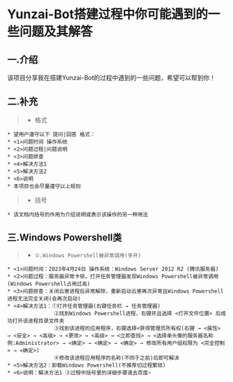 # Yunzai-Bot搭建过程中你可能遇到的一些问题及其解答

## 一.介绍
该项目分享我在搭建Yunzai-Bot的过程中遇到的一些问题，希望可以帮到你！

## 二.补充
>* 格式

    * 望用户遵守以下 提问|回答 格式：
    * <1>问题时间 操作系统
    * <2>问题过程|问题说明
    * <3>问题排查
    * <4>解决方法1
    * <5>解决方法2
    * <6>说明
    * 本项目也会尽量遵守以上规则
>* 括号

    * 该文档内括号的作用为介绍说明或表示该操作的另一种用法

## 三.Windows Powershell类
>* `①.Windows Powershell被异常调用(多开)`

    * <1>问题时间：2023年4月24日 操作系统：Windows Server 2012 R2 (腾讯服务器)
    * <2>问题过程：服务器异常卡顿，打开任务管理器发现Windows Powershell被异常调用(Windows Powershell占用过高)
    * <3>问题排查：关闭云崽进程后异常解除，重新启动云崽再次异常且Windows Powershell进程无法完全关闭(会再次启动)
    * <4>解决方法1：①打开任务管理器(右键任务栏 → 任务管理器)
                   ②找到Windows Powershell进程，右键并且选择 <打开文件位置> 后成功打开该进程目录文件夹
                   ③找到该进程的应用程序，右键选择<获得管理员所有权(右键 → <属性> → <安全> → <高级> → <更改> → <高级> → <立即查找> → <选择单头像的服务器名称 例:Administrator> → <确定> → <确定> → <确定> → 修改所有用户组权限为 <完全控制> → <确定>)
                   ④修改该进程应用程序的名称(不同于之前)后即可解决
    * <5>解决方法2：卸载Windows Powershell(不推荐切过程繁琐)
    * <6>说明：解决方法1 ③过程中括号里的详细步骤请去百度~
